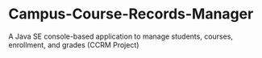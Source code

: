 # Campus-Course-Records-Manager
A Java SE console-based application to manage students, courses, enrollment, and grades (CCRM Project)
